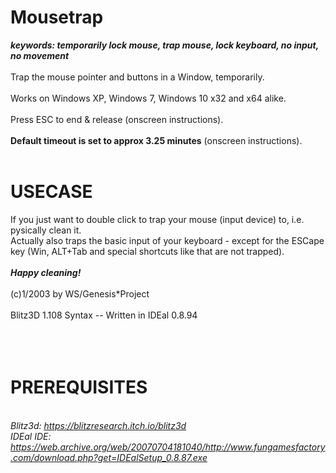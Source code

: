 # Mousetrap
<i><b> keywords: temporarily lock mouse, trap mouse, lock keyboard, no input, no movement  </b></i>
<br>
<br>
Trap the mouse pointer and buttons in a Window, temporarily.<br>
<br>
Works on Windows XP, Windows 7, Windows 10 x32 and x64 alike.<br>
<br>
Press ESC to end & release (onscreen instructions).<br>
<br>
<b>Default timeout is set to approx 3.25 minutes</b> (onscreen instructions). <br>
<br>
# USECASE
If you just want to double click to trap your mouse (input device) to, i.e. pysically clean it.<br>
Actually also traps the basic input of your keyboard - except for the ESCape key (Win, ALT+Tab and special shortcuts like that are not trapped).<br>
<br>
<b><i>        Happy cleaning! </i></b><br>
<br>
(c)1/2003 by WS/Genesis*Project<br>
<br>
Blitz3D 1.108 Syntax -- Written in IDEal 0.8.94<br>
<br>
<br>
<br>
# PREREQUISITES
<i><br>
Blitz3d: https://blitzresearch.itch.io/blitz3d <br>
IDEal IDE: https://web.archive.org/web/20070704181040/http://www.fungamesfactory.com/download.php?get=IDEalSetup_0.8.87.exe <br>
</i>
<br>
